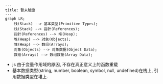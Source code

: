 ```mermaid
---
title: 暫未驗證
---
graph LR;
    栈(Stack) --> 基本类型(Primitive Types);
    栈(Stack) --> 指针(References);
    指针(References) --> 堆(Heap);
    堆(Heap) --> 对象(Objects);
    堆(Heap) --> 数组(Arrays);
    对象(Objects) --> 对象数据(Object Data);
    数组(Arrays) --> 数组数据(Array Data);
```
* js 由于变量作用域的原因, 不存在真正意义上的函数重载
* 基本数据类型(string, number, boolean, symbol, null, undefined)在栈上, 引用数据类型在堆上.